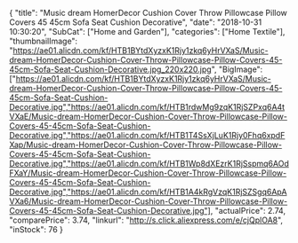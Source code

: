 {
	"title": "Music dream HomerDecor Cushion Cover Throw Pillowcase Pillow  Covers 45   45cm Sofa Seat Cushion Decorative",
	"date": "2018-10-31 10:30:20",
	"SubCat": ["Home and Garden"],
	"categories": ["Home Textile"],
	"thumbnailImage": "https://ae01.alicdn.com/kf/HTB1BYtdXyzxK1Rjy1zkq6yHrVXaS/Music-dream-HomerDecor-Cushion-Cover-Throw-Pillowcase-Pillow-Covers-45-45cm-Sofa-Seat-Cushion-Decorative.jpg_220x220.jpg",
	"BigImage": ["https://ae01.alicdn.com/kf/HTB1BYtdXyzxK1Rjy1zkq6yHrVXaS/Music-dream-HomerDecor-Cushion-Cover-Throw-Pillowcase-Pillow-Covers-45-45cm-Sofa-Seat-Cushion-Decorative.jpg","https://ae01.alicdn.com/kf/HTB1rdwMg9zqK1RjSZPxq6A4tVXaE/Music-dream-HomerDecor-Cushion-Cover-Throw-Pillowcase-Pillow-Covers-45-45cm-Sofa-Seat-Cushion-Decorative.jpg","https://ae01.alicdn.com/kf/HTB1T4SsXjLuK1Rjy0Fhq6xpdFXap/Music-dream-HomerDecor-Cushion-Cover-Throw-Pillowcase-Pillow-Covers-45-45cm-Sofa-Seat-Cushion-Decorative.jpg","https://ae01.alicdn.com/kf/HTB1Wp8dXEzrK1RjSspmq6AOdFXaY/Music-dream-HomerDecor-Cushion-Cover-Throw-Pillowcase-Pillow-Covers-45-45cm-Sofa-Seat-Cushion-Decorative.jpg","https://ae01.alicdn.com/kf/HTB1A4kRgVzqK1RjSZSgq6ApAVXa6/Music-dream-HomerDecor-Cushion-Cover-Throw-Pillowcase-Pillow-Covers-45-45cm-Sofa-Seat-Cushion-Decorative.jpg"],
	"actualPrice": 2.74,
	"comparePrice": 3.74,
	"linkurl": "http://s.click.aliexpress.com/e/cjQplOA8",
	"inStock": 76
}
